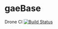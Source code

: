 gaeBase
============

Drone CI [![Build Status](https://drone.io/github.com/jroperto/gaeBase/status.png)](https://drone.io/github.com/jroperto/gaeBase/latest)